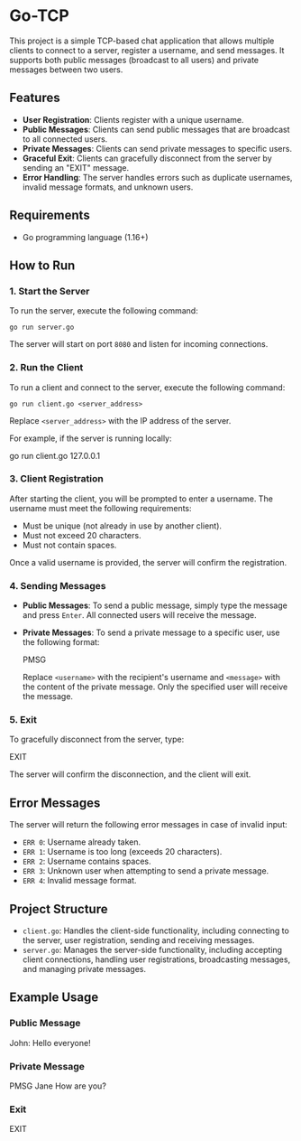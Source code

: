 # Go-TCP

This project is a simple TCP-based chat application that allows multiple clients to connect to a server, register a username, and send messages. It supports both public messages (broadcast to all users) and private messages between two users.

## Features
- **User Registration**: Clients register with a unique username.
- **Public Messages**: Clients can send public messages that are broadcast to all connected users.
- **Private Messages**: Clients can send private messages to specific users.
- **Graceful Exit**: Clients can gracefully disconnect from the server by sending an "EXIT" message.
- **Error Handling**: The server handles errors such as duplicate usernames, invalid message formats, and unknown users.

## Requirements
- Go programming language (1.16+)

## How to Run

### 1. Start the Server
To run the server, execute the following command:

`go run server.go`

The server will start on port `8080` and listen for incoming connections.

### 2. Run the Client
To run a client and connect to the server, execute the following command:

`go run client.go <server_address>`

Replace `<server_address>` with the IP address of the server.

For example, if the server is running locally:

go run client.go 127.0.0.1

### 3. Client Registration
After starting the client, you will be prompted to enter a username. The username must meet the following requirements:
- Must be unique (not already in use by another client).
- Must not exceed 20 characters.
- Must not contain spaces.

Once a valid username is provided, the server will confirm the registration.

### 4. Sending Messages

- **Public Messages**: To send a public message, simply type the message and press `Enter`. All connected users will receive the message.
  
- **Private Messages**: To send a private message to a specific user, use the following format:

  PMSG <username> <message>

  Replace `<username>` with the recipient's username and `<message>` with the content of the private message. Only the specified user will receive the message.

### 5. Exit
To gracefully disconnect from the server, type:

EXIT

The server will confirm the disconnection, and the client will exit.

## Error Messages
The server will return the following error messages in case of invalid input:
- `ERR 0`: Username already taken.
- `ERR 1`: Username is too long (exceeds 20 characters).
- `ERR 2`: Username contains spaces.
- `ERR 3`: Unknown user when attempting to send a private message.
- `ERR 4`: Invalid message format.

## Project Structure

- `client.go`: Handles the client-side functionality, including connecting to the server, user registration, sending and receiving messages.
- `server.go`: Manages the server-side functionality, including accepting client connections, handling user registrations, broadcasting messages, and managing private messages.

## Example Usage

### Public Message
John: Hello everyone!

### Private Message
PMSG Jane How are you?

### Exit
EXIT
